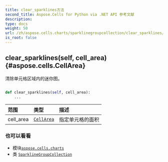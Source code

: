 ```yaml
---
title: clear_sparklines方法
second_title: Aspose.Cells for Python via .NET API 参考文献
description:
type: docs
weight: 50
url: /zh/aspose.cells.charts/sparklinegroupcollection/clear_sparklines/
is_root: false
---
```

##  clear_sparklines(self, cell_area) {#aspose.cells.CellArea}
清除单元格区域内的迷你图。



```python

def clear_sparklines(self, cell_area):
    ...
```


|范围|类型|描述|
| :- | :- | :- |
| cell_area | [`CellArea`](/cells/python-net/zh/aspose.cells/cellarea) |指定单元格的面积|



### 也可以看看
* 模块[`aspose.cells.charts`](../../)
* 类 [`SparklineGroupCollection`](/cells/python-net/zh/aspose.cells.charts/sparklinegroupcollection)
